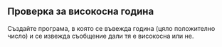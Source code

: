 ## Проверка за високосна година
Създайте програма, в която се въвежда година (цяло положително число) и се извежда съобщение дали тя е високосна или не.